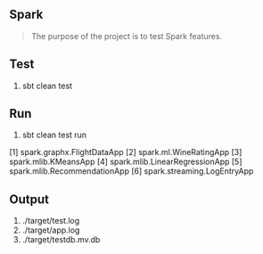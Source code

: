 Spark
-----
>The purpose of the project is to test Spark features.

Test
----
1. sbt clean test

Run
---
1. sbt clean test run

 [1] spark.graphx.FlightDataApp
 [2] spark.ml.WineRatingApp
 [3] spark.mlib.KMeansApp
 [4] spark.mlib.LinearRegressionApp
 [5] spark.mlib.RecommendationApp
 [6] spark.streaming.LogEntryApp
 
Output
------
1. ./target/test.log
2. ./target/app.log
3. ./target/testdb.mv.db